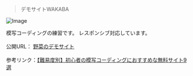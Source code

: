 > デモサイトWAKABA

![Image](https://github.com/user-attachments/assets/d9355f1b-b798-415a-9ed0-e2682f91523f)

模写コーディングの練習です。
レスポンシブ対応しています。
<br/><br/>
公開URL： [野菜のデモサイト](https://practice-peach-rho.vercel.app/)<br/><br/>
参考リンク：[【難易度別】初心者の模写コーディングにおすすめな無料サイト9選](https://programming-yell.jp/copy-coding-site/#i-12)

